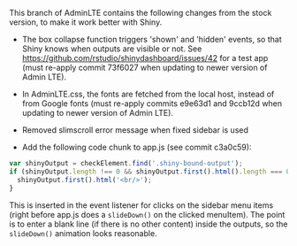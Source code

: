 This branch of AdminLTE contains the following changes from the stock version, to make it work better with Shiny.

* The box collapse function triggers 'shown' and 'hidden' events, so that Shiny knows when outputs are visible or not. See https://github.com/rstudio/shinydashboard/issues/42 for a test app (must re-apply commit 73f6027 when updating to newer version of Admin LTE).

* In AdminLTE.css, the fonts are fetched from the local host, instead of from Google fonts (must re-apply commits e9e63d1 and 9ccb12d when updating to newer version of Admin LTE).

* Removed slimscroll error message when fixed sidebar is used

* Add the following code chunk to app.js (see commit c3a0c59):

```js
var shinyOutput = checkElement.find('.shiny-bound-output');
if (shinyOutput.length !== 0 && shinyOutput.first().html().length === 0) {
  shinyOutput.first().html('<br/>');
}
```

This is inserted in the event listener for clicks on the sidebar menu items (right before app.js does a `slideDown()` on the clicked menuItem). The point is to enter a blank line (if there is no other content) inside the outputs, so the `slideDown()` animation looks reasonable.
